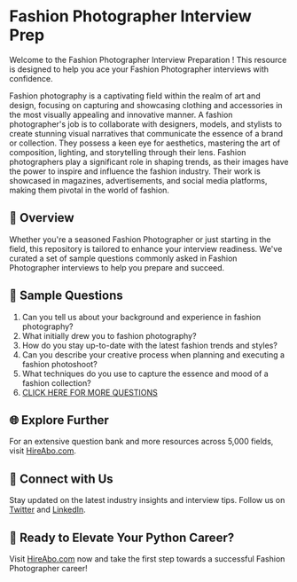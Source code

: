 # Fashion Photographer Interview Prep

Welcome to the Fashion Photographer Interview Preparation ! This resource is designed to help you ace your Fashion Photographer interviews with confidence.

Fashion photography is a captivating field within the realm of art and design, focusing on capturing and showcasing clothing and accessories in the most visually appealing and innovative manner. A fashion photographer's job is to collaborate with designers, models, and stylists to create stunning visual narratives that communicate the essence of a brand or collection. They possess a keen eye for aesthetics, mastering the art of composition, lighting, and storytelling through their lens. Fashion photographers play a significant role in shaping trends, as their images have the power to inspire and influence the fashion industry. Their work is showcased in magazines, advertisements, and social media platforms, making them pivotal in the world of fashion.

## 🚀 Overview

Whether you're a seasoned Fashion Photographer or just starting in the field, this repository is tailored to enhance your interview readiness. We've curated a set of sample questions commonly asked in Fashion Photographer interviews to help you prepare and succeed.

## 📝 Sample Questions

1. Can you tell us about your background and experience in fashion photography?
2. What initially drew you to fashion photography?
3. How do you stay up-to-date with the latest fashion trends and styles?
4. Can you describe your creative process when planning and executing a fashion photoshoot?
5. What techniques do you use to capture the essence and mood of a fashion collection?
6. [CLICK HERE FOR MORE QUESTIONS](https://hireabo.com/job/6_1_9/Fashion%20Photographer)

## 🌐 Explore Further

For an extensive question bank and more resources across 5,000 fields, visit [HireAbo.com](https://www.hireabo.com).

## 📱 Connect with Us

Stay updated on the latest industry insights and interview tips. Follow us on [Twitter](https://twitter.com/hireabo) and [LinkedIn](https://www.linkedin.com/in/hire-abo-3609972a8/).

## 🚀 Ready to Elevate Your Python Career?

Visit [HireAbo.com](https://www.hireabo.com) now and take the first step towards a successful Fashion Photographer career!